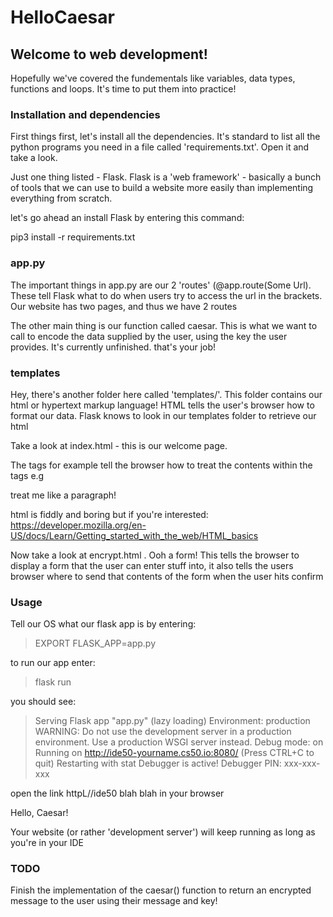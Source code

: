 # HelloCaesar


## Welcome to web development!

Hopefully we've covered the fundementals like variables, data types, functions and loops. It's time to put them into practice!

### Installation and dependencies

First things first, let's install all the dependencies. It's standard to list all the python programs you need in a file called 'requirements.txt'. Open it and take a look.

Just one thing listed - Flask. Flask is a 'web framework' - basically a bunch of tools that we can use to build a website more easily than implementing everything from scratch.

let's go ahead an install Flask by entering this command:

pip3 install -r requirements.txt

### app.py

The important things in app.py are our 2 'routes' (@app.route(Some Url). These tell Flask what to do when users try to access the url in the brackets. Our website has two pages, and thus we have 2 routes

The other main thing is our function called caesar. This is what we want to call to encode the data supplied by the user, using the key the user provides. It's currently unfinished. that's your job!

### templates

Hey, there's another folder here called 'templates/'. This folder contains our html or hypertext markup language! HTML tells the user's browser how to format our data. Flask knows to look in our templates folder to retrieve our html

Take a look at index.html - this is our welcome page.

The tags for example <html> tell the browser how to treat the contents within the tags e.g <p> treat me like a paragraph! </p>

html is fiddly and boring but if you're interested: https://developer.mozilla.org/en-US/docs/Learn/Getting_started_with_the_web/HTML_basics

Now take a look at encrypt.html . Ooh a form! This tells the browser to display a form that the user can enter stuff into, it also tells the users browser where to send that contents of the form when the user hits confirm

### Usage

Tell our OS what our flask app is by entering:

> EXPORT FLASK_APP=app.py

to run our app enter:

> flask run

you should see:

 > Serving Flask app "app.py" (lazy loading)
 > Environment: production
 > WARNING: Do not use the development server in a production environment.
 > Use a production WSGI server instead.
 > Debug mode: on
 > Running on http://ide50-yourname.cs50.io:8080/ (Press CTRL+C to quit)
 > Restarting with stat
 > Debugger is active!
 > Debugger PIN: xxx-xxx-xxx

open the  link httpL//ide50 blah blah in your browser

Hello, Caesar!

Your website (or rather 'development server') will keep running as long as you're in your IDE

### TODO

Finish the implementation of the caesar() function to return an encrypted message to the user using their message and key!


